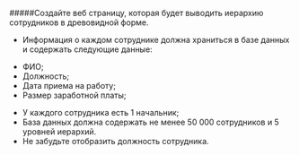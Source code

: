 #####Создайте веб страницу, которая будет выводить иерархию сотрудников в
древовидной форме.<br>
* Информация о каждом сотруднике должна храниться в базе данных и
содержать следующие данные:<br>
- ФИО;<br>
- Должность;<br>
- Дата приема на работу;<br>
- Размер заработной платы;<br>
* У каждого сотрудника есть 1 начальник;<br>
* База данных должна содержать не менее 50 000 сотрудников и 5 уровней
иерархий.<br>
* Не забудьте отобразить должность сотрудника.